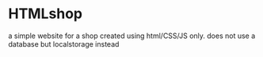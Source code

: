 # HTMLshop
a simple website for a shop
created using html/CSS/JS only. does not use a database but localstorage instead
